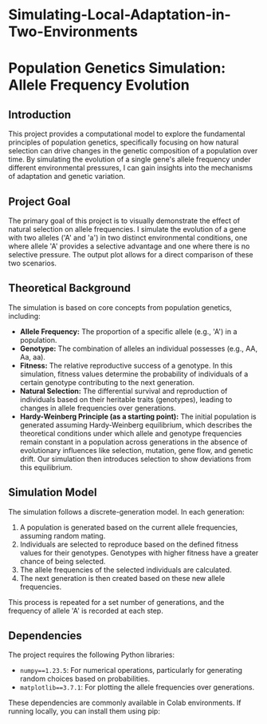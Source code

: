 # Simulating-Local-Adaptation-in-Two-Environments

# Population Genetics Simulation: Allele Frequency Evolution

## Introduction

This project provides a computational model to explore the fundamental principles of population genetics, specifically focusing on how natural selection can drive changes in the genetic composition of a population over time. By simulating the evolution of a single gene's allele frequency under different environmental pressures, I can gain insights into the mechanisms of adaptation and genetic variation.

## Project Goal

The primary goal of this project is to visually demonstrate the effect of natural selection on allele frequencies. I simulate the evolution of a gene with two alleles ('A' and 'a') in two distinct environmental conditions, one where allele 'A' provides a selective advantage and one where there is no selective pressure. The output plot allows for a direct comparison of these two scenarios.

## Theoretical Background

The simulation is based on core concepts from population genetics, including:

-   **Allele Frequency:** The proportion of a specific allele (e.g., 'A') in a population.
-   **Genotype:** The combination of alleles an individual possesses (e.g., AA, Aa, aa).
-   **Fitness:** The relative reproductive success of a genotype. In this simulation, fitness values determine the probability of individuals of a certain genotype contributing to the next generation.
-   **Natural Selection:** The differential survival and reproduction of individuals based on their heritable traits (genotypes), leading to changes in allele frequencies over generations.
-   **Hardy-Weinberg Principle (as a starting point):** The initial population is generated assuming Hardy-Weinberg equilibrium, which describes the theoretical conditions under which allele and genotype frequencies remain constant in a population across generations in the absence of evolutionary influences like selection, mutation, gene flow, and genetic drift. Our simulation then introduces selection to show deviations from this equilibrium.

## Simulation Model

The simulation follows a discrete-generation model. In each generation:

1.  A population is generated based on the current allele frequencies, assuming random mating.
2.  Individuals are selected to reproduce based on the defined fitness values for their genotypes. Genotypes with higher fitness have a greater chance of being selected.
3.  The allele frequencies of the selected individuals are calculated.
4.  The next generation is then created based on these new allele frequencies.

This process is repeated for a set number of generations, and the frequency of allele 'A' is recorded at each step.

## Dependencies

The project requires the following Python libraries:

-   `numpy==1.23.5`: For numerical operations, particularly for generating random choices based on probabilities.
-   `matplotlib==3.7.1`: For plotting the allele frequencies over generations.

These dependencies are commonly available in Colab environments. If running locally, you can install them using pip:
